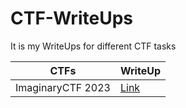 # CTF-WriteUps
It is my WriteUps for different CTF tasks

| CTFs | WriteUp |
| --- | --- |
| ImaginaryCTF 2023 | [Link](https://github.com/Ernest1k/CTF-WriteUps/tree/CTF-WriteUps/ImaginaryCTF%202023) |
